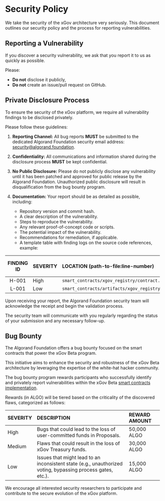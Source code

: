 # Security Policy

We take the security of the xGov architecture very seriously. This document outlines
our security policy and the process for reporting vulnerabilities.

## Reporting a Vulnerability

If you discover a security vulnerability, we ask that you report it to us as quickly
as possible.

Please:
- **Do not** disclose it publicly,
- **Do not** create an issue/pull request on GitHub.

## Private Disclosure Process

To ensure the security of the xGov platform, we require all vulnerability findings
to be disclosed privately.

Please follow these guidelines:

1. **Reporting Channel:** All bug reports **MUST** be submitted to the dedicated
   Algorand Foundation security email address: [security@algorand.foundation](mailto:security@algorand.foundation).

1. **Confidentiality:** All communications and information shared during the disclosure
   process **MUST** be kept confidential.

1. **No Public Disclosure:** Please do not publicly disclose any vulnerability until
   it has been patched and approved for public release by the Algorand Foundation.
   Unauthorized public disclosure will result in disqualification from the bug bounty
   program.

1. **Documentation:** Your report should be as detailed as possible, including:
   - Repository version and commit hash.
   - A clear description of the vulnerability.
   - Steps to reproduce the vulnerability.
   - Any relevant proof-of-concept code or scripts.
   - The potential impact of the vulnerability.
   - Recommendations for remediation, if applicable.
   - A template table with finding logs on the source code references, example:

| FINDING ID | SEVERITY | LOCATION (path-to-file:line-number)                                      | DESCRIPTION | PROPOSED SOLUTION (Optional) |
| :--------: | :------- | :----------------------------------------------------------------------- | :---------- | :--------------------------- |
|   H-001    | High     | `smart_contracts/xgov_registry/contract.py:42`                           | ...         | ...                          |
|   L-001    | Low      | `smart_contracts/artifacts/xgov_registry/XGovRegistry.approval.teal:420` | ...         | ...                          |

Upon receiving your report, the Algorand Foundation security team will acknowledge
the receipt and begin the validation process.

The security team will communicate with you regularly regarding the status of your
submission and any necessary follow-up.

## Bug Bounty

The Algorand Foundation offers a bug bounty focused on the smart contracts that
power the xGov Beta program.

This initiative aims to enhance the security and robustness of the xGov Beta architecture
by leveraging the expertise of the white-hat hacker community.

The bug bounty program rewards participants who successfully identify and privately
report vulnerabilities within the xGov Beta [smart contracts implementation](https://github.com/algorandfoundation/xgov-beta-sc).

Rewards (in ALGO) will be tiered based on the criticality of the discovered flaws,
categorized as follows:

| SEVERITY | DESCRIPTION                                                                                                 | REWARD AMOUNT |
|:---------|:------------------------------------------------------------------------------------------------------------|:--------------|
| High     | Bugs that could lead to the loss of user-committed funds in Proposals.                                      | 50,000 ALGO   |
| Medium   | Flaws that could result in the loss of xGov Treasury funds.                                                 | 30,000 ALGO   |
| Low      | Issues that might lead to an inconsistent state (e.g., unauthorized voting, bypassing process gates, etc.). | 15,000 ALGO   |

We encourage all interested security researchers to participate and contribute to
the secure evolution of the xGov platform.
